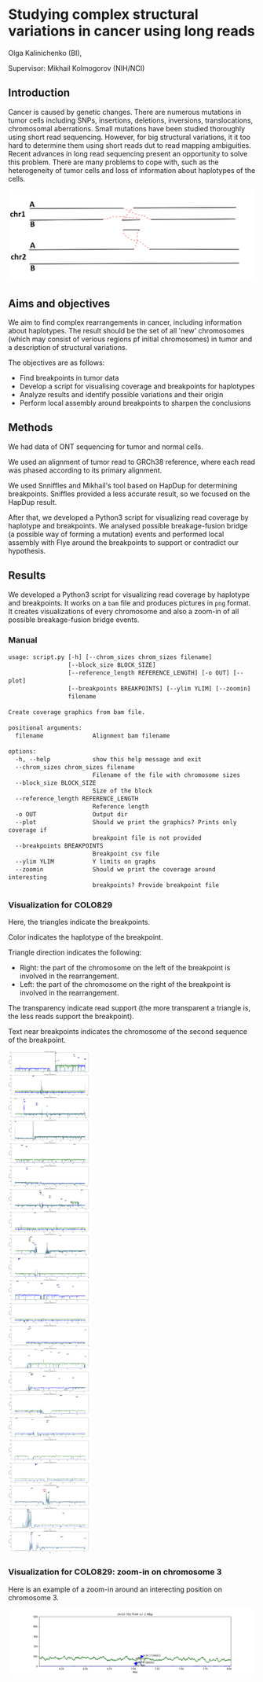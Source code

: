 # Studying complex structural variations in cancer using long reads

Olga Kalinichenko (BI),

Supervisor: Mikhail Kolmogorov (NIH/NCI)

## Introduction

Cancer is caused by genetic changes. There are numerous mutations in tumor cells including 
SNPs, insertions, deletions, inversions, translocations, chromosomal aberrations. 
Small mutations have been studied thoroughly using short read sequencing. However, for big structural variations, it it too hard to determine them using short reads dut to read mapping ambiguities. Recent advances in long read sequencing present an opportunity to solve this problem.
There are many problems to cope with, such as the heterogeneity of tumor cells and loss of information about haplotypes of the cells.

![alt text](https://github.com/madshuttlecock/structural-variations/blob/main/ris.png)


## Aims and objectives

We aim to find complex rearrangements in cancer, including information about haplotypes. The result should be the set of all 'new' chromosomes (which may consist of verious regions pf initial chromosomes) in tumor and a description of structural variations.  

The objectives are as follows:

* Find breakpoints in tumor data
* Develop a script for visualising coverage and breakpoints for haplotypes
* Analyze results and identify possible variations and their origin
* Perform local assembly around breakpoints to sharpen the conclusions


## Methods

We had data of ONT sequencing for tumor and normal cells.

We used an alignment of tumor read to GRCh38 reference, where each read was phased according to its primary alignment.

We used Snniffles and Mikhail's tool based on HapDup for determining breakpoints. Sniffles provided a less accurate result, so we focused on the HapDup result.

After that, we developed a Python3 script for visualizing read coverage by haplotype and breakpoints. We analysed possible breakage-fusion bridge (a possible way of forming a mutation) events and performed local assembly with Flye around the breakpoints to support or contradict our hypothesis.


## Results 

We developed a Python3 script for visualizing read coverage by haplotype and breakpoints. It works on a `bam` file and produces pictures in `png` format. It creates visualizations of every chromosome and also a zoom-in of all possible breakage-fusion bridge events.

### Manual


~~~text
usage: script.py [-h] [--chrom_sizes chrom_sizes filename]
                 [--block_size BLOCK_SIZE]
                 [--reference_length REFERENCE_LENGTH] [-o OUT] [--plot]
                 [--breakpoints BREAKPOINTS] [--ylim YLIM] [--zoomin]
                 filename

Create coverage graphics from bam file.

positional arguments:
  filename              Alignment bam filename

options:
  -h, --help            show this help message and exit
  --chrom_sizes chrom_sizes filename
                        Filename of the file with chromosome sizes
  --block_size BLOCK_SIZE
                        Size of the block
  --reference_length REFERENCE_LENGTH
                        Reference length
  -o OUT                Output dir
  --plot                Should we print the graphics? Prints only coverage if
                        breakpoint file is not provided
  --breakpoints BREAKPOINTS
                        Breakpoint csv file
  --ylim YLIM           Y limits on graphs
  --zoomin              Should we print the coverage around interesting
                        breakpoints? Provide breakpoint file
~~~

### Visualization for COLO829

Here, the triangles indicate the breakpoints.

Color indicates the haplotype of the breakpoint.

Triangle direction indicates the following:

* Right: the part of the chromosome on the left of the breakpoint is involved in the rearrangement.
* Left: the part of the chromosome on the right of the breakpoint is involved in the rearrangement.

The transparency indicate read support (the more transparent a triangle is, the less reads support the breakpoint).

Text near breakpoints indicates the chromosome of the second sequence of the breakpoint.

![alt text](https://github.com/madshuttlecock/structural-variations/blob/main/res1.png)

### Visualization for COLO829: zoom-in on chromosome 3

Here is an example of a zoom-in around an interecting position on chromosome 3.

![alt text](https://github.com/madshuttlecock/structural-variations/blob/main/chr10_7017549+-1Mbp%20(1).png?raw=true)








